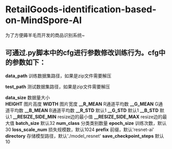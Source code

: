 # RetailGoods-identification-based-on-MindSpore-AI
为了方便薅羊毛而开发的商品识别系统~
## 可通过.py脚本中的cfg进行参数修改训练行为。cfg中的参数如下：
**data_path**         训练数据集路径，如果是zip文件需要解压  

**test_path**         测试数据集路径，如果是zip文件需要解压  

**data_size**         数据量大小   
**HEIGHT**            图片高度
**WIDTH**             图片宽度
**__R_MEAN**          R通道平均数
**__G_MEAN**          G通道平均数
**__B_MEAN**          B通道平均数
**__R_STD**           默认1
**__G_STD**           默认1
**__B_STD**           默认1
**__RESIZE_SIDE_MIN** resize边的最小值
**__RESIZE_SIDE_MAX** resize边的最大值
**batch_size**        默认32
**num_class**         分类类别数量
**epoch_size**        训练次数，默认30
**loss_scale_num**    损失规模数，默认1024
**prefix**            前缀，默认'resnet-ai'
**directory**         存储模型路径，默认'./model_resnet'
**save_checkpoint_steps**  默认10
